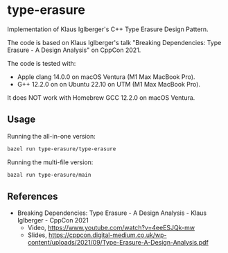 # type-erasure

Implementation of Klaus Iglberger's C++ Type Erasure Design Pattern.

The code is based on Klaus Iglberger's talk "Breaking Dependencies: Type
Erasure - A Design Analysis" on CppCon 2021.

The code is tested with:
- Apple clang 14.0.0 on macOS Ventura (M1 Max MacBook Pro).
- G++ 12.2.0 on on Ubuntu 22.10 on UTM (M1 Max MacBook Pro).

It does NOT work with Homebrew GCC 12.2.0 on macOS Ventura.

## Usage

Running the all-in-one version:

```bash
bazel run type-erasure/type-erasure
```

Running the multi-file version:

```bash
bazal run type-erasure/main
```

## References

- Breaking Dependencies: Type Erasure - A Design Analysis - Klaus Iglberger -
  CppCon 2021
  - Video, https://www.youtube.com/watch?v=4eeESJQk-mw
  - Slides, https://cppcon.digital-medium.co.uk/wp-content/uploads/2021/09/Type-Erasure-A-Design-Analysis.pdf
